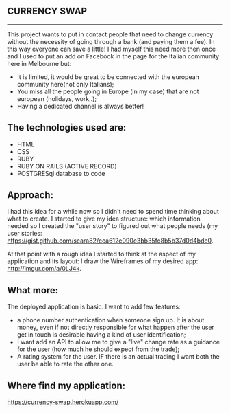 ## CURRENCY SWAP
--------------
This project wants to put in contact people that need to change currency without the necessity of going through a bank
(and paying them a fee). In this way everyone can save a little!
I had myself this need more then once and I used to put an add on Facebook in the page for the Italian community
here in Melbourne but:
- It is limited, it would be great to be connected with the european community here(not only Italians);
- You miss all the people going in Europe (in my case) that are not european (holidays, work,.);
- Having a dedicated channel is always better!

The technologies used are:
--------------------------

- HTML
- CSS
- RUBY
- RUBY ON RAILS (ACTIVE RECORD)
- POSTGRESql database to code

Approach:
---------
I had this idea for a while now so I didn't need to spend time thinking about what to create.
I started to give my idea structure: which information needed so I  created the "user story" to figured out what people needs (my user stories: https://gist.github.com/scara82/cca612e090c3bb35fc8b5b37d0d4bdc0.

 At that point with a rough idea I started to think at the aspect of my application and its layout: I draw the Wireframes of my desired app: http://imgur.com/a/0LJ4k.


What more:
---------
The deployed application is basic. I want to add few features:
- a phone number authentication when someone sign up. It is about money, even if not directly responsible for what happen after the
user get in touch is desirable having a kind of user identification;
- I want add an API to allow me to give a "live" change rate as a guidance for the user (how much he should expect from the trade);
- A rating system for the user. IF there is an actual trading I want both the user be able to rate the other one.

Where find my application:
----
https://currency-swap.herokuapp.com/

